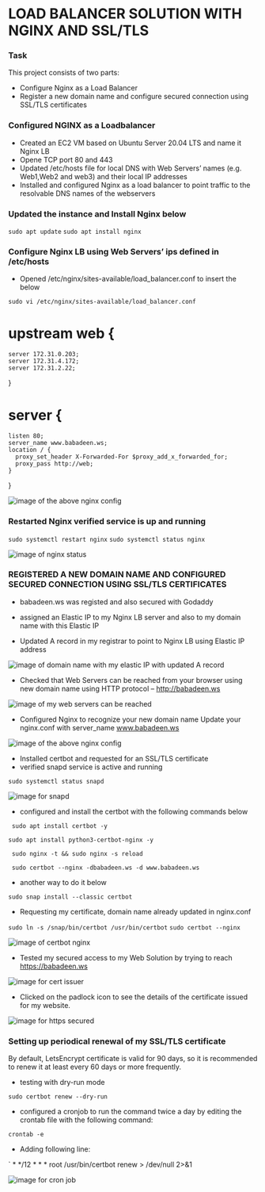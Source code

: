 # LOAD BALANCER SOLUTION WITH NGINX AND SSL/TLS


### Task
This project consists of two parts:

* Configure Nginx as a Load Balancer
* Register a new domain name and configure secured connection using SSL/TLS certificates

### Configured NGINX as a Loadbalancer
* Created an EC2 VM based on Ubuntu Server 20.04 LTS and name it Nginx LB 
* Opene TCP port 80 and 443 
* Updated /etc/hosts file for local DNS with Web Servers’ names (e.g. Web1,Web2  and web3) and their local IP addresses 
* Installed and configured Nginx as a load balancer to point traffic to the resolvable DNS names of the webservers

### Updated the instance and Install Nginx below

` sudo apt update `
` sudo apt install nginx `

### Configure Nginx LB using Web Servers’ ips defined in /etc/hosts

* Opened  /etc/nginx/sites-available/load_balancer.conf to insert the below

` sudo vi /etc/nginx/sites-available/load_balancer.conf `


# upstream web {
    server 172.31.0.203;
    server 172.31.4.172;
    server 172.31.2.22;
  }

# server {
    listen 80;
    server_name www.babadeen.ws;
    location / {
      proxy_set_header X-Forwarded-For $proxy_add_x_forwarded_for; 
      proxy_pass http://web;
    }
  } 


![image of the above nginx config](./images/Project-10-image-2-etc-nginx-config.PNG)


### Restarted Nginx verified service is up and running

` sudo systemctl restart nginx `
` sudo systemctl status nginx `

![image of nginx status](./images/Project-10-image-2-restarting-nginx.PNG)

### REGISTERED A NEW DOMAIN NAME AND CONFIGURED SECURED CONNECTION USING SSL/TLS CERTIFICATES

* babadeen.ws was registed and also secured with Godaddy
* assigned an Elastic IP to my Nginx LB server and also to my domain name with this Elastic IP

* Updated A record in my registrar to point to Nginx LB using Elastic IP address

![image of domain name with my elastic IP with updated A record ](./images/Project-10-image-3-domain-name-with-elastic-ip.PNG)



* Checked that Web Servers can be reached from your browser using new domain name using HTTP protocol – http://babadeen.ws

![image of my web servers can be reached ](./images/Project-10-image-5ab-my-domain-name-login-to-tooling-not-secured.PNG)

* Configured Nginx to recognize your new domain name
Update your nginx.conf with server_name www.babadeen.ws 

![image of the above nginx config](./images/Project-10-image-2-etc-nginx-config.PNG)

* Installed certbot and requested for an SSL/TLS certificate
* verified snapd service is active and running

` sudo systemctl status snapd `

![image for snapd](./images/Project-10-image-3a-snapd-status.PNG)

* configured and install the certbot with the following commands below

`  sudo apt install certbot -y `

` sudo apt install python3-certbot-nginx -y ` 

`  sudo nginx -t && sudo nginx -s reload ` 


`  sudo certbot --nginx -dbabadeen.ws -d www.babadeen.ws `

* another way to do it below 
 
` sudo snap install --classic certbot  `

* Requesting my  certificate, domain name already updated in nginx.conf

` sudo ln -s /snap/bin/certbot /usr/bin/certbot `
` sudo certbot --nginx ` 

![image of certbot nginx](./images/Project-10-image-4a-certbox-nginx.PNG)

* Tested my  secured access to my Web Solution by trying to reach https://babadeen.ws

![image for cert issuer](./images/Project-10-image-5a-my-domain-is-secured.PNG)

* Clicked on the padlock icon to see the details of the certificate issued for my website.

![image for https secured ](./images/Project-10-image-5-my-domain-is-secured.PNG)




### Setting up periodical renewal of my SSL/TLS certificate 
By default, LetsEncrypt certificate is valid for 90 days, so it is recommended to renew it at least every 60 days or more frequently.

* testing with dry-run mode

` sudo certbot renew --dry-run `

 *  configured a cronjob to run the command twice a day by editing  the crontab file with the following command:

` crontab -e `
* Adding following line:

` * */12 * * *   root /usr/bin/certbot renew > /dev/null 2>&1

![image for cron job](./images/Project-10-image-6-cron-job-certs-renewal.PNG)